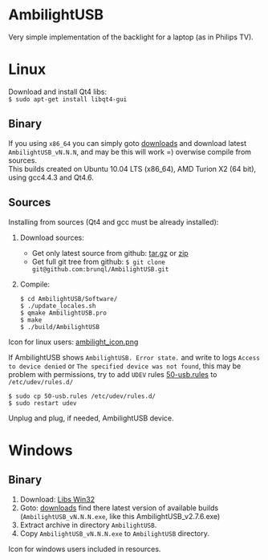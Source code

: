 
AmbilightUSB
============
                                                            
Very simple implementation of the backlight for a laptop (as in Philips TV).

Linux
=====

Download and install Qt4 libs:  
`$ sudo apt-get install libqt4-gui`  
   
Binary
------
 
 If you using `x86_64` you can simply goto [downloads](https://github.com/brunql/AmbilightUSB/downloads) and download latest `AmbilightUSB_vN.N.N`, and may be this will work =) overwise compile from sources.   
 This builds created on Ubuntu 10.04 LTS (x86_64), AMD Turion X2 (64 bit), using gcc4.4.3 and Qt4.6.  

Sources
-------
 
 Installing from sources (Qt4 and gcc must be already installed): 
 
1. Download sources:

   * Get only latest source from github: [tar.gz](https://github.com/brunql/AmbilightUSB/tarball/master) or [zip](https://github.com/brunql/AmbilightUSB/zipball/master)  
   * Get full git tree from github: `$ git clone git@github.com:brunql/AmbilightUSB.git`  
     
2. Compile:  
   
       $ cd AmbilightUSB/Software/
       $ ./update_locales.sh
       $ qmake AmbilightUSB.pro
       $ make
       $ ./build/AmbilightUSB

Icon for linux users: [ambilight_icon.png](https://github.com/brunql/AmbilightUSB/blob/master/Software/res/icons/ambilight_icon.png)
 
If AmbilightUSB shows `AmbilightUSB. Error state.` and write to logs `Access to device denied` or `The specified device was not found`, this may be problem with permissions, try to add `UDEV` rules [50-usb.rules](https://github.com/brunql/AmbilightUSB/raw/master/50-usb.rules) to `/etc/udev/rules.d/`  

    $ sudo cp 50-usb.rules /etc/udev/rules.d/
    $ sudo restart udev

Unplug and plug, if needed, AmbilightUSB device.  


Windows
=======
 
Binary
------

1. Download: [Libs Win32](https://github.com/downloads/brunql/AmbilightUSB/Libs_Win32.zip)  
2. Goto: [downloads](https://github.com/brunql/AmbilightUSB/downloads) find there latest version of available builds (`AmbilightUSB_vN.N.N.exe`, like this AmbilightUSB_v2.7.6.exe)  
3. Extract archive in directory `AmbilightUSB`.  
4. Copy `AmbilightUSB_vN.N.N.exe` to `AmbilightUSB` directory.  
 
 Icon for windows users included in resources.
 
